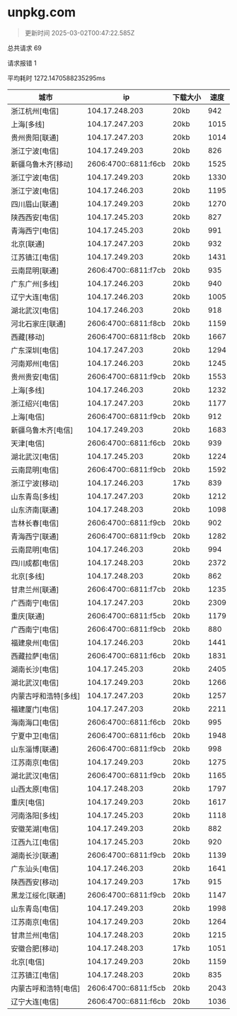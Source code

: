 
  # unpkg.com

  > 更新时间 2025-03-02T00:47:22.585Z
  
  总共请求 69

  请求报错 1

  平均耗时 1272.1470588235295ms

|城市|ip|下载大小|速度|
|-----|----------|---|---|
|浙江杭州[电信]|104.17.248.203|20kb|942|
|上海[多线]|104.17.247.203|20kb|1015|
|贵州贵阳[联通]|104.17.247.203|20kb|1014|
|浙江宁波[电信]|104.17.249.203|20kb|826|
|新疆乌鲁木齐[移动]|2606:4700::6811:f6cb|20kb|1525|
|浙江宁波[电信]|104.17.249.203|20kb|1330|
|浙江宁波[电信]|104.17.246.203|20kb|1195|
|四川眉山[联通]|104.17.249.203|20kb|1270|
|陕西西安[电信]|104.17.245.203|20kb|827|
|青海西宁[电信]|104.17.245.203|20kb|991|
|北京[联通]|104.17.247.203|20kb|932|
|江苏镇江[电信]|104.17.249.203|20kb|1431|
|云南昆明[联通]|2606:4700::6811:f7cb|20kb|935|
|广东广州[多线]|104.17.246.203|20kb|940|
|辽宁大连[电信]|104.17.246.203|20kb|1005|
|湖北武汉[电信]|104.17.246.203|20kb|918|
|河北石家庄[联通]|2606:4700::6811:f8cb|20kb|1159|
|西藏[移动]|2606:4700::6811:f8cb|20kb|1667|
|广东深圳[电信]|104.17.247.203|20kb|1294|
|河南郑州[电信]|104.17.246.203|20kb|1245|
|贵州贵安[电信]|2606:4700::6811:f9cb|20kb|1553|
|上海[多线]|104.17.246.203|20kb|1232|
|浙江绍兴[电信]|104.17.247.203|20kb|1177|
|上海[电信]|2606:4700::6811:f9cb|20kb|912|
|新疆乌鲁木齐[电信]|104.17.249.203|20kb|1683|
|天津[电信]|2606:4700::6811:f6cb|20kb|939|
|湖北武汉[电信]|104.17.245.203|20kb|1224|
|云南昆明[电信]|2606:4700::6811:f9cb|20kb|1592|
|浙江宁波[移动]|104.17.246.203|17kb|839|
|山东青岛[多线]|104.17.247.203|20kb|1212|
|山东济南[联通]|104.17.248.203|20kb|1098|
|吉林长春[电信]|2606:4700::6811:f9cb|20kb|902|
|青海西宁[联通]|2606:4700::6811:f9cb|20kb|1282|
|云南昆明[电信]|104.17.246.203|20kb|994|
|四川成都[电信]|104.17.248.203|20kb|2372|
|北京[多线]|104.17.248.203|20kb|862|
|甘肃兰州[联通]|2606:4700::6811:f7cb|20kb|1235|
|广西南宁[电信]|104.17.247.203|20kb|2309|
|重庆[联通]|2606:4700::6811:f5cb|20kb|1179|
|广西南宁[电信]|2606:4700::6811:f9cb|20kb|880|
|福建泉州[电信]|104.17.246.203|20kb|1441|
|西藏拉萨[电信]|2606:4700::6811:f6cb|20kb|1831|
|湖南长沙[电信]|104.17.245.203|20kb|2405|
|湖北武汉[电信]|104.17.249.203|20kb|1266|
|内蒙古呼和浩特[多线]|104.17.247.203|20kb|1257|
|福建厦门[电信]|104.17.247.203|20kb|2211|
|海南海口[电信]|2606:4700::6811:f6cb|20kb|995|
|宁夏中卫[电信]|2606:4700::6811:f6cb|20kb|1948|
|山东淄博[联通]|2606:4700::6811:f9cb|20kb|998|
|江苏南京[电信]|104.17.249.203|20kb|1275|
|湖北武汉[电信]|2606:4700::6811:f9cb|20kb|1165|
|山西太原[电信]|104.17.248.203|20kb|1797|
|重庆[电信]|104.17.249.203|20kb|1617|
|河南洛阳[多线]|104.17.245.203|20kb|1118|
|安徽芜湖[电信]|104.17.249.203|20kb|882|
|江西九江[电信]|104.17.245.203|20kb|920|
|湖南长沙[联通]|2606:4700::6811:f9cb|20kb|1139|
|广东汕头[电信]|104.17.246.203|20kb|1641|
|陕西西安[移动]|104.17.249.203|17kb|915|
|黑龙江绥化[联通]|2606:4700::6811:f9cb|20kb|1147|
|山东青岛[电信]|104.17.249.203|20kb|1998|
|江苏南京[电信]|104.17.249.203|20kb|1264|
|甘肃兰州[电信]|104.17.248.203|20kb|1215|
|安徽合肥[移动]|104.17.248.203|17kb|1051|
|北京[电信]|104.17.249.203|20kb|1159|
|江苏镇江[电信]|104.17.248.203|20kb|835|
|内蒙古呼和浩特[电信]|2606:4700::6811:f5cb|20kb|2043|
|辽宁大连[电信]|2606:4700::6811:f6cb|20kb|1036|

  